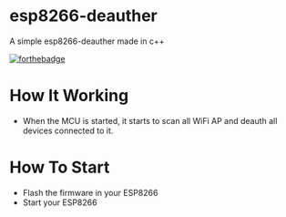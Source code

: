 # esp8266-deauther
A simple esp8266-deauther made in c++

[![forthebadge](https://forthebadge.com/images/badges/made-with-c-plus-plus.svg)](https://forthebadge.com)


# How It Working
- When the MCU is started, it starts to scan all WiFi AP and deauth all devices connected to it.

# How To Start
- Flash the firmware in your ESP8266
- Start your ESP8266

